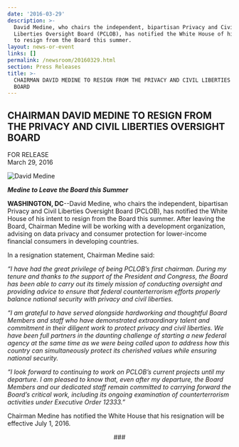 ```yaml
---
date: '2016-03-29'
description: >-
  David Medine, who chairs the independent, bipartisan Privacy and Civil
  Liberties Oversight Board (PCLOB), has notified the White House of his intent
  to resign from the Board this summer.
layout: news-or-event
links: []
permalink: /newsroom/20160329.html
section: Press Releases
title: >-
  CHAIRMAN DAVID MEDINE TO RESIGN FROM THE PRIVACY AND CIVIL LIBERTIES OVERSIGHT
  BOARD
---
```

## CHAIRMAN DAVID MEDINE TO RESIGN FROM THE PRIVACY AND CIVIL LIBERTIES OVERSIGHT BOARD

FOR RELEASE  
March 29, 2016

![David Medine]({{site.baseurl}}/assets/img/board/members/medine.png)

**_Medine to Leave the Board this Summer_**

**WASHINGTON, DC**--David Medine, who chairs the independent, bipartisan Privacy and Civil Liberties Oversight Board (PCLOB), has notified the White House of his intent to resign from the Board this summer. After leaving the Board, Chairman Medine will be working with a development organization, advising on data privacy and consumer protection for lower-income financial consumers in developing countries.

In a resignation statement, Chairman Medine said:

_“I have had the great privilege of being PCLOB’s first chairman. During my tenure and thanks to the support of the President and Congress, the Board has been able to carry out its timely mission of conducting oversight and providing advice to ensure that federal counterterrorism efforts properly balance national security with privacy and civil liberties._

_“I am grateful to have served alongside hardworking and thoughtful Board Members and staff who have demonstrated extraordinary talent and commitment in their diligent work to protect privacy and civil liberties. We have been full partners in the daunting challenge of starting a new federal agency at the same time as we were being called upon to address how this country can simultaneously protect its cherished values while ensuring national security._

_“I look forward to continuing to work on PCLOB’s current projects until my departure. I am pleased to know that, even after my departure, the Board Members and our dedicated staff remain committed to carrying forward the Board’s critical work, including its ongoing examination of counterterrorism activities under Executive Order 12333.”_

Chairman Medine has notified the White House that his resignation will be effective July 1, 2016\.

<center>###</center>
